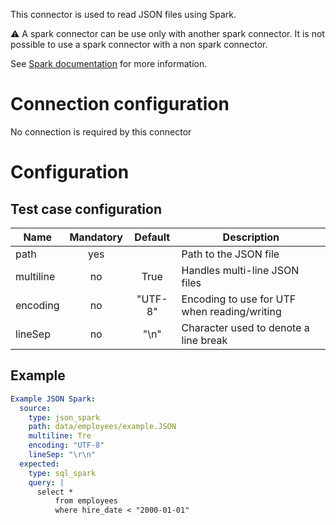 This connector is used to read JSON files using Spark. 

:warning: A spark connector can be use only with another spark connector. It is not possible to use a spark connector with a non spark connector.

See [Spark documentation](Spark) for more information.

# Connection configuration
No connection is required by this connector

# Configuration
## Test case configuration
| Name              | Mandatory | Default                       | Description |
|-------------------|:---------:|:-----------------------------:|-------------|
| path              | yes       |                                | Path to the JSON file
| multiline         | no        |  True                          | Handles multi-line JSON files
| encoding         | no         |  "UTF-8"                       | Encoding to use for UTF when reading/writing
| lineSep          | no         |  "\n"                          | Character used to denote a line break


## Example
``` yaml
Example JSON Spark:
  source:
    type: json_spark
    path: data/employees/example.JSON
    multiline: Tre
    encoding: "UTF-8"
    lineSep: "\r\n"
  expected:
    type: sql_spark
    query: |
      select * 
          from employees
          where hire_date < "2000-01-01"
```